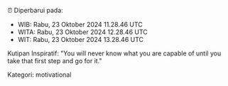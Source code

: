 ⏰ Diperbarui pada:
- WIB: Rabu, 23 Oktober 2024 11.28.46 UTC
- WITA: Rabu, 23 Oktober 2024 12.28.46 UTC
- WIT: Rabu, 23 Oktober 2024 13.28.46 UTC

Kutipan Inspiratif:
"You will never know what you are capable of until you take that first step and go for it."


Kategori: motivational


